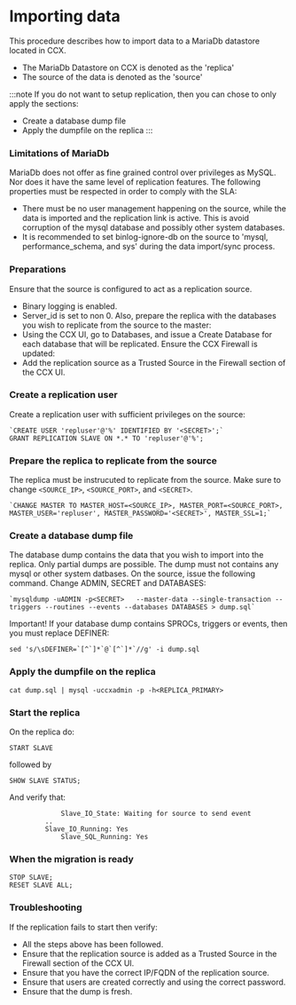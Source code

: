 # Importing data

This procedure describes how to import data to a MariaDb datastore located in CCX.
- The MariaDb Datastore on CCX is denoted as the 'replica'
- The source of the data is denoted as the 'source'

:::note
If you do not want to setup replication, then you can chose to only apply the sections:
* Create a database dump file
* Apply the dumpfile on the replica
:::

### Limitations of MariaDb
MariaDb does not offer as fine grained control over privileges as MySQL.
Nor does it have the same level of replication features.
The following properties must be respected in order to comply with the SLA:
* There must be no user management happening on the source, while the data is imported and the replication link is active. This is avoid corruption of the mysql database and possibly other system databases.
* It is recommended to set binlog-ignore-db on the source to 'mysql, performance_schema, and sys' during the data import/sync process.


### Preparations
Ensure that the source is configured to act as a replication source.
* Binary logging is enabled.
* Server_id is set to non 0.
Also, prepare the replica with the databases you wish to replicate from the source to the master:
* Using the CCX UI, go to Databases, and issue a Create Database for each database that will be replicated.
Ensure the CCX Firewall is updated:
* Add the replication source as a Trusted Source in the Firewall section of the CCX UI.

### Create a replication user
Create a replication user with sufficient privileges on the source:
```
`CREATE USER 'repluser'@'%' IDENTIFIED BY '<SECRET>';`
GRANT REPLICATION SLAVE ON *.* TO 'repluser'@'%';
```
### Prepare the replica to replicate from the source
The replica must be instrucuted to replicate from the source.
Make sure to change `<SOURCE_IP>`, `<SOURCE_PORT>`, and `<SECRET>`.
```
`CHANGE MASTER TO MASTER_HOST=<SOURCE_IP>, MASTER_PORT=<SOURCE_PORT>, MASTER_USER='repluser', MASTER_PASSWORD='<SECRET>', MASTER_SSL=1;`
```

### Create a database dump file
The database dump contains the data that you wish to import into the replica. Only partial dumps are possible. The dump must not contains any mysql or other system datbases.
On the source, issue the following command. Change ADMIN, SECRET and DATABASES:
```
`mysqldump -uADMIN -p<SECRET>   --master-data --single-transaction --triggers --routines --events --databases DATABASES > dump.sql`
```
Important! If your database dump contains SPROCs, triggers or events, then you must replace DEFINER:
```
sed 's/\sDEFINER=`[^`]*`@`[^`]*`//g' -i dump.sql
```

### Apply the dumpfile on the replica
`cat dump.sql | mysql -uccxadmin -p -h<REPLICA_PRIMARY>`

### Start the replica
On the replica do:
```
START SLAVE
```
followed by
```
SHOW SLAVE STATUS;
```
And verify that:
```
             Slave_IO_State: Waiting for source to send event
	     ..
  	     Slave_IO_Running: Yes
             Slave_SQL_Running: Yes
```	     
### When the migration is ready
```
STOP SLAVE;
RESET SLAVE ALL;
```


### Troubleshooting
If the replication fails to start then verify:
* All the steps above has been followed.
* Ensure that the replication source is added as a Trusted Source in the Firewall section of the CCX UI.
* Ensure that you have the correct IP/FQDN of the replication source.
* Ensure that users are created correctly and using the correct password.
* Ensure that the dump is fresh.



